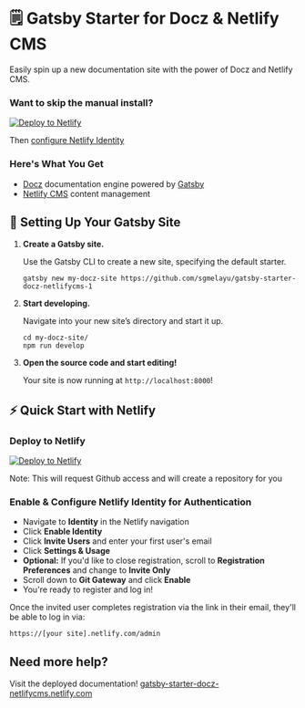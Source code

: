 # 🗒️ Gatsby Starter for Docz & Netlify CMS

Easily spin up a new documentation site with the power of Docz and Netlify CMS.

### Want to skip the manual install?
[![Deploy to Netlify](https://www.netlify.com/img/deploy/button.svg)](https://app.netlify.com/start/deploy?repository=https://github.com/colbyfayock/gatsby-starter-docz-netlifycms)

Then [configure Netlify Identity](#user-content-enable--configure-netlify-identity-for-authentication)

### Here's What You Get
* [Docz](https://docz.site) documentation engine powered by [Gatsby](https://www.gatsbyjs.org/)
* [Netlify CMS](https://www.netlifycms.org/) content management

## 🚀 Setting Up Your Gatsby Site

1.  **Create a Gatsby site.**

    Use the Gatsby CLI to create a new site, specifying the default starter.

    ```shell
    gatsby new my-docz-site https://github.com/sgmelayu/gatsby-starter-docz-netlifycms-1
    ```

1.  **Start developing.**

    Navigate into your new site’s directory and start it up.

    ```shell
    cd my-docz-site/
    npm run develop
    ```

1.  **Open the source code and start editing!**

    Your site is now running at `http://localhost:8000`!

## ⚡ Quick Start with Netlify

### Deploy to Netlify
[![Deploy to Netlify](https://www.netlify.com/img/deploy/button.svg)](https://app.netlify.com/start/deploy?repository=https://github.com/sgmelayu/gatsby-starter-docz-netlifycms-1)

Note: This will request Github access and will create a repository for you

### Enable & Configure Netlify Identity for Authentication

* Navigate to **Identity** in the Netlify navigation
* Click **Enable Identity**
* Click **Invite Users** and enter your first user's email
* Click **Settings & Usage**
* **Optional:** If you'd like to close registration, scroll to **Registration Preferences** and change to **Invite Only**
* Scroll down to **Git Gateway** and click **Enable**
* You're ready to register and log in!

Once the invited user completes registration via the link in their email, they'll be able to log in via:

```https://[your site].netlify.com/admin```

## Need more help?
Visit the deployed documentation! [gatsby-starter-docz-netlifycms.netlify.com](https://gatsby-starter-docz-netlifycms.netlify.com/)

